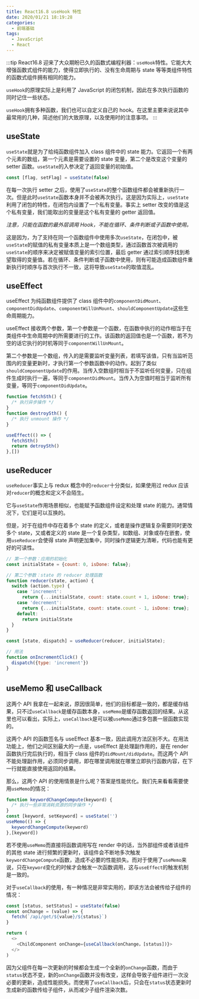 ```yaml
---
title: React16.8 useHook 特性
date: 2020/01/21 18:19:28
categories: 
  - 前端基础
tags: 
  - JavaScript
  - React
---
```


:::tip
React16.8 迎来了大众期盼已久的函数式编程利器：`useHook`特性。它能大大增强函数式组件的能力，使得立即执行的、没有生命周期与 state 等等类组件特性的函数式组件拥有相同的能力。

`useHook`的原理实际上是利用了 JavaScript 的闭包机制，因此在多次执行函数的同时记住一些状态。

`useHook`拥有多种函数，我们也可以自定义自己的 hook。在这里主要来说说其中最常用的几种，简述他们的大致原理，以及使用时的注意事项。
:::

<!-- more -->

## useState

`useState`就是为了给纯函数组件加入 class 组件中的 state 能力。它返回一个有两个元素的数组，第一个元素是需要设置的 state 变量，第二个是改变这个变量的 setter 函数。`useState`的入参决定了返回变量的初始值。

```js
const [flag, setFlag] = useState(false)
```

在每一次执行 setter 之后，使用了`useState`的整个函数组件都会被重新执行一次。但是此时`useState`函数本身并不会被再次执行。这是因为实际上，`useState`利用了闭包的特性，在闭包内设置了一个私有变量。事实上 setter 改变的值是这个私有变量，我们能取出的变量是这个私有变量的 getter 返回值。

*注意，只能在函数的最外层调用 Hook，不能在循环、条件判断或子函数中使用。*

这是因为，为了支持在同一个函数组件中使用多次`useState`，在闭包中，被`useState`的赋值的私有变量本质上是一个数组类型，通过函数首次被调用的`useState`的顺序来决定被赋值变量的索引位置，最后 getter 通过索引顺序找到希望取得的变量值。若在循环、条件判断或子函数中使用，则有可能造成函数组件重新执行时顺序与首次执行不一致，这将导致`useState`的取值混乱。

## useEffect

useEffect 为纯函数组件提供了 class 组件中的`componentDidMount`、`componentDidUpdate`、`componentWillUnMount`、`shouldComponentUpdate`这些生命周期能力。

useEffect 接收两个参数，第一个参数是一个函数，在函数中执行的动作相当于在类组件中生命周期中的所需要进行的工作。该函数的返回值也是一个函数，若不为空的话它执行的时机等同于`componentWillUnMount`。

第二个参数是一个数组，传入的是需要监听变量列表，若填写该值，只有当监听范围内的变量更新时，才执行第一个参数函数中的动作。起到了类似`shouldComponentUpdate`的作用。当传入空数组时相当于不监听任何变量，只在组件生成时执行一遍，等同于`componentDidMount`。当传入为空值时相当于监听所有变量，等同于`componentDidUpdate`。

```js
function fetchSth() {
  /* 执行异步操作 */
}
function destroySth() {
  /* 执行 unmount 操作 */
}

useEffect(() => {
  fetchSth()
  return detroySth()
},[])
```

## useReducer

`useReducer`事实上与 redux 概念中的`reducer`十分类似，如果使用过 redux 应该对`reducer`的概念和定义不会陌生。

它与`useState`作用场景相似，也能赋予函数组件设定和处理 state 的能力。通常情况下，它们是可以互换的。

但是，对于在组件中存在着多个 state 的定义，或者是操作逻辑复杂需要同时更改多个 state，又或者定义的 state 是一个复杂类型，如数组、对象或存在嵌套，使用`useReducer`会使得 state 声明更加集中，同时操作逻辑更为清晰，代码也能有更好的可读性。

```js
// 第一个参数：应用的初始化
const initialState = {count: 0, isDone: false};

// 第二个参数：state 的 reducer 处理函数
function reducer(state, action) {
  switch (action.type) {
    case 'increment':
      return {...initialState, count: state.count + 1, isDone: true};
    case 'decrement':
      return {...initialState, count: state.count - 1, isDone: true};
    default:
      return initialState
  }
}

const [state, dispatch] = useReducer(reducer, initialState);

// 用法
function onIncrementClick() {
  dispatch({type: 'increment'})
}
```

## useMemo 和 useCallback

这两个 API 我拿在一起来说，原因很简单，他们的目标都是一致的，都是缓存结果，只不过`useCallback`是缓存函数本身，`useMemo`是缓存函数返回的结果。从这里也可以看出，实际上，`useCallback`是可以被`useMemo`通过多包裹一层函数实现的。

这两个 API 的函数签名与 useEffect 基本一致，因此调用方法区别不大。在用法功能上，他们之间区别最大的一点是，useEffect 是处理副作用的，是在 render 函数执行完后执行的，相当于 class 组件的`didMount/didUpdate`。而这两个 API 不能处理副作用，必须同步调用，即在哪里调用就在哪里立即执行函数内容，在下一行就能直接使用返回的结果。

那么，这两个 API 的使用情景是什么呢？答案是性能优化。我们先来看看需要使用`useMemo`的情况：

```js
function keywordChangeCompute(keyword) {
  /* 执行一些非常消耗资源的同步操作 */
}
const [keyword, setKeyword] = useState('')
useMemo(() => {
  keywordChangeCompute(keyword)
},[keyword])
```

若不使用`useMemo`而直接将函数调用写在 render 中的话，当外部组件或者该组件的其他 state 进行频繁的更新时，该组件会不断地多次触发`keywordChangeCompute`函数，造成不必要的性能损失。而对于使用了`useMemo`来说，只在`keyword`变化的时候才会触发一次函数调用，这与`useEffect`的触发机制是一致的。

对于`useCallback`的使用，有一种情况是非常实用的，即该方法会被传给子组件的情况：

```js
const [status, setStatus] = useState(false)
const onChange = (value) => {
  fetch(`/api/get/${value}/${status}`)
}

return (
  <>
    <ChildComponent onChange={useCallback(onChange，[status])}>
  </>
)
```

因为父组件在每一次更新的时候都会生成一个全新的`onChange`函数，而由于`status`状态不变，新的`onChange`函数并没有改变，这样会导致子组件进行一次没必要的更新，造成性能损失。而使用了`useCallback`后，只会在`status`状态更新时生成新的函数传给子组件，从而减少子组件渲染次数。

